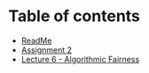 # Table of contents

* [ReadMe](README.md)
* [Assignment 2](assignment-2.md)
* [Lecture 6 - Algorithmic Fairness](lecture-6-algorithmic-fairness.md)

